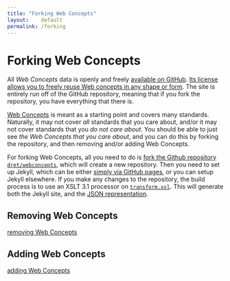 ```yaml
---
title: "Forking Web Concepts"
layout:    default
permalink: /forking
---
```


# Forking Web Concepts

All *Web Concepts* data is openly and freely [available on GitHub](https://github.com/dret/webconcepts). [Its license allows you to freely reuse Web concepts in any shape or form](/LICENSE.md). The site is entirely run off of the GitHub repository, meaning that if you fork the repository, you have everything that there is.

[Web Concepts](http://webconcepts.info/) is meant as a starting point and covers many standards. Naturally, it may not cover *all* standards that you care about, and/or it may not cover standards that you *do not care about*. You should be able to just see *the Web Concepts that you care about*, and you can do this by forking the repository, and then removing and/or adding Web Concepts.

For forking Web Concepts, all you need to do is [fork the Github repository]() [`dret/webconcepts`](https://github.com/dret/webconcepts), which will create a new repository. Then you need to set up Jekyll, which can be either [simply via GitHub pages](), or you can setup Jekyll elsewhere. If you make any changes to the repository, the build process is to use an XSLT 3.1 processor on [`transform.xsl`](/transform.xsl). This will generate both the Jekyll site, and the [JSON representation](/JSON).


## Removing Web Concepts

[removing Web Concepts](removing)


## Adding Web Concepts

[adding Web Concepts](adding)
